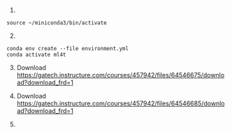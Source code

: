 

1. 
`source ~/miniconda3/bin/activate`

2. 
```
conda env create --file environment.yml
conda activate ml4t
```

3. Download https://gatech.instructure.com/courses/457942/files/64546675/download?download_frd=1

4. Download https://gatech.instructure.com/courses/457942/files/64546685/download?download_frd=1

5. 
